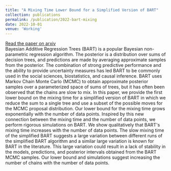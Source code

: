 ```yaml
---
title: "A Mixing Time Lower Bound for a Simplified Version of BART"
collection: publications
permalink: /publication/2022-bart-mixing
date: 2022-10-01
venue: 'Working'
---
```


[Read the paper on arxiv](https://arxiv.org/abs/2210.09352)\
Bayesian Additive Regression Trees (BART) is a popular Bayesian non-parametric regression algorithm. The posterior is a distribution over sums of decision trees, and predictions are made by averaging approximate samples from the posterior. 
The combination of strong predictive performance and the ability to provide uncertainty measures has led BART to be commonly used in the social sciences, biostatistics, and causal inference. 
BART uses Markov Chain Monte Carlo (MCMC) to obtain approximate posterior samples over a parameterized space of sums of trees, but it has often been observed that the chains are slow to mix. 
In this paper, we provide the first lower bound on the mixing time for a simplified version of BART in which we reduce the sum to a single tree and use a subset of the possible moves for the MCMC proposal distribution. Our lower bound for the mixing time grows exponentially with the number of data points. 
Inspired by this new connection between the mixing time and the number of data points, we perform rigorous simulations on BART. We show qualitatively that BART's mixing time increases with the number of data points. 
The slow mixing time of the simplified BART suggests a large variation between different runs of the simplified BART algorithm and a similar large variation is known for BART in the literature. This large variation could result in a lack of stability in the models, predictions, and posterior intervals obtained from the BART MCMC samples. 
Our lower bound and simulations suggest increasing the number of chains with the number of data points.


